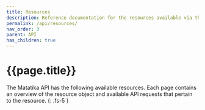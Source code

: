 ```yaml
---
title: Resources
description: Reference documentation for the resources available via the Matatika API
permalink: /api/resources/
nav_order: 3
parent: API
has_children: true
---
```


# {{page.title}}

The Matatika API has the following available resources. Each page contains an overview of the resource object and available API requests that pertain to the resource.
{: .fs-5 }